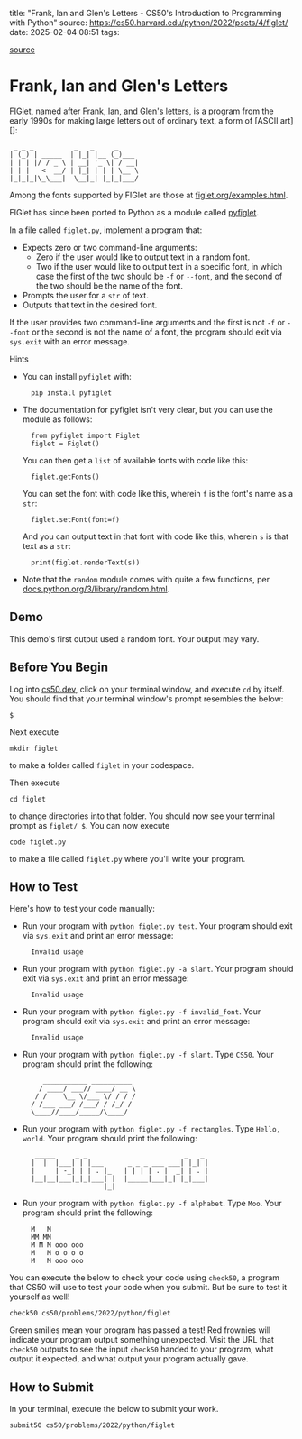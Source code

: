title: "Frank, Ian and Glen's Letters - CS50's Introduction to Programming with Python"
source: https://cs50.harvard.edu/python/2022/psets/4/figlet/
date: 2025-02-04 08:51
tags: 


[source](https://cs50.harvard.edu/python/2022/psets/4/figlet/)

# Frank, Ian and Glen's Letters

[FIGlet][1], named after [Frank, Ian, and Glen's letters][2], is a program from the early 1990s for making large letters out of ordinary text, a form of [ASCII art][]:

  [1]: https://en.wikipedia.org/wiki/FIGlet
  [2]: http://www.figlet.org/faq.html
  [3]: https://en.wikipedia.org/wiki/ASCII_art

     _ _ _          _   _     _
    | (_) | _____  | |_| |__ (_)___
    | | | |/ / _ \ | __| '_ \| / __|
    | | |   <  __/ | |_| | | | \__ \
    |_|_|_|\_\___|  \__|_| |_|_|___/

Among the fonts supported by FIGlet are those at [figlet.org/examples.html][4].

  [4]: http://www.figlet.org/examples.html

FIGlet has since been ported to Python as a module called [pyfiglet][5].

  [5]: https://pypi.org/project/pyfiglet/

In a file called `figlet.py`, implement a program that:

- Expects zero or two command-line arguments:
    - Zero if the user would like to output text in a random font.
    - Two if the user would like to output text in a specific font, in which case the first of the two should be `-f` or `--font`, and the second of the two should be the name of the font.
- Prompts the user for a `str` of text.
- Outputs that text in the desired font.

If the user provides two command-line arguments and the first is not `-f` or `--font` or the second is not the name of a font, the program should exit via `sys.exit` with an error message.

Hints

- You can install `pyfiglet` with:


        pip install pyfiglet


- The documentation for pyfiglet isn't very clear, but you can use the module as follows:


        from pyfiglet import Figlet
        figlet = Figlet()


    You can then get a `list` of available fonts with code like this:


        figlet.getFonts()


    You can set the font with code like this, wherein `f` is the font's name as a `str`:


        figlet.setFont(font=f)


    And you can output text in that font with code like this, wherein `s` is that text as a `str`:


        print(figlet.renderText(s))


- Note that the `random` module comes with quite a few functions, per [docs.python.org/3/library/random.html][6].

  [6]: https://docs.python.org/3/library/random.html

## Demo

This demo's first output used a random font. Your output may vary.

## Before You Begin

Log into [cs50.dev][7], click on your terminal window, and execute `cd` by itself. You should find that your terminal window's prompt resembles the below:

  [7]: https://cs50.dev/

    $

Next execute

    mkdir figlet

to make a folder called `figlet` in your codespace.

Then execute

    cd figlet

to change directories into that folder. You should now see your terminal prompt as `figlet/ $`. You can now execute

    code figlet.py

to make a file called `figlet.py` where you'll write your program.

## How to Test

Here's how to test your code manually:

- Run your program with `python figlet.py test`. Your program should exit via `sys.exit` and print an error message:


        Invalid usage


- Run your program with `python figlet.py -a slant`. Your program should exit via `sys.exit` and print an error message:


        Invalid usage


- Run your program with `python figlet.py -f invalid_font`. Your program should exit via `sys.exit` and print an error message:


        Invalid usage


- Run your program with `python figlet.py -f slant`. Type `CS50`. Your program should print the following:


           ___________ __________ 
          / ____/ ___// ____/ __ \
         / /    \__ \/___ \/ / / /
        / /___ ___/ /___/ / /_/ / 
        \____//____/_____/\____/  


- Run your program with `python figlet.py -f rectangles`. Type `Hello, world`. Your program should print the following:


         _____     _ _                        _   _ 
        |  |  |___| | |___      _ _ _ ___ ___| |_| |
        |     | -_| | | . |_   | | | | . |  _| | . |
        |__|__|___|_|_|___| |  |_____|___|_| |_|___|
                          |_|                       


- Run your program with `python figlet.py -f alphabet`. Type `Moo`. Your program should print the following:


        M   M         
        MM MM         
        M M M ooo ooo 
        M   M o o o o 
        M   M ooo ooo                     


You can execute the below to check your code using `check50`, a program that CS50 will use to test your code when you submit. But be sure to test it yourself as well!

    check50 cs50/problems/2022/python/figlet

Green smilies mean your program has passed a test! Red frownies will indicate your program output something unexpected. Visit the URL that `check50` outputs to see the input `check50` handed to your program, what output it expected, and what output your program actually gave.

## How to Submit

In your terminal, execute the below to submit your work.

    submit50 cs50/problems/2022/python/figlet